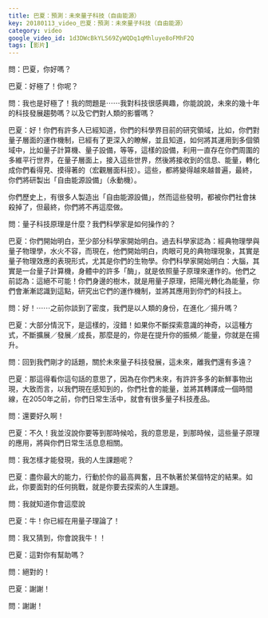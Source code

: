 ```yaml
---
title: 巴夏：預測：未來量子科技（自由能源）
key: 20180113_video_巴夏：預測：未來量子科技（自由能源）
category: video
google_video_id: 1d3DWcBkYLS69ZyWQDq1qMhluye8oFMhF2Q
tags: [影片]
---
```


問：巴夏，你好嗎？

巴夏：好極了！你呢？

問：我也是好極了！我的問題是⋯⋯我對科技很感興趣，你能說說，未來的幾十年的科技發展趨勢嗎？以及它們對人類的影響嗎？

巴夏：好！你們有許多人已經知道，你們的科學界目前的研究領域，比如，你們對量子層面的運作機制，已經有了更深入的瞭解，並且知道，如何將其運用到多個領域中，比如量子計算機、量子設備，等等，這樣的設備，利用一直存在你們周圍的多維平行世界，在量子層面上，接入這些世界，然後將接收到的信息、能量，轉化成你們看得見、摸得著的（宏觀層面科技）。這些，都將變得越來越普遍，最終，你們將研製出「自由能源設備」（永動機）。

你們歷史上，有很多人製造出「自由能源設備」，然而這些發明，都被你們社會抹殺掉了，但最終，你們將不再這麼做。

問：量子科技原理是什麼？我們科學家是如何操作的？

巴夏：你們開始明白，至少部分科學家開始明白。過去科學家認為：經典物理學與量子物理學，水火不容，而現在，他們開始明白，肉眼可見的典物理現象，其實是量子物理效應的表現形式，尤其是你們的生物學。你們科學家開始明白：大腦，其實是一台量子計算機，身體中的許多「酶」，就是依照量子原理來運作的。他們之前認為：這絕不可能！你們身邊的樹木，就是用量子原理，把陽光轉化為能量，你們會漸漸認識到這點，研究出它們的運作機制，並將其應用到你們的科技上。

問：好！⋯⋯之前你談到了密度，我們是以人類的身份，在進化／揚升嗎？

巴夏：大部分情況下，是這樣的，沒錯！如果你不斷探索意識的神奇，以這種方式，不斷擴展／發展／成長，那麼是的，你是在提升你的振頻／能量，你就是在揚升。

問：回到我們剛才的話題，關於未來量子科技發展，這未來，離我們還有多遠？

巴夏：那這得看你這句話的意思了，因為在你們未來，有許許多多的新鮮事物出現，大致而言，以我們現在感知到的，你們社會的能量，並將其轉譯成一個時間線，在2050年之前，你們日常生活中，就會有很多量子科技產品。

問：還要好久啊！

巴夏：不久！我並沒說你要等到那時候哈，我的意思是，到那時候，這些量子原理的應用，將與你們日常生活息息相關。

問：我怎樣才能發現，我的人生課題呢？

巴夏：盡你最大的能力，行動於你的最高興奮，且不執著於某個特定的結果。如此，你要面對的任何挑戰，就是你要去探索的人生課題。

問：我就知道你會這麼說

巴夏：牛！你已經在用量子理論了！

問：我又猜到，你會說我牛！！

巴夏：這對你有幫助嗎？

問：絕對的！

巴夏：謝謝！

問：謝謝！
